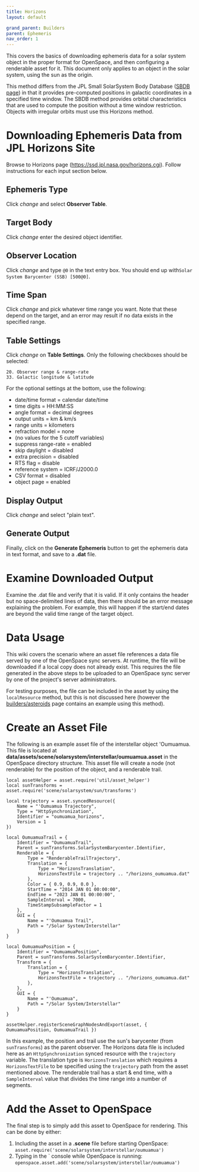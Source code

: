 ```yaml
---
title: Horizons
layout: default

grand_parent: Builders
parent: Ephemeris
nav_order: 1
---
```


This covers the basics of downloading ephemeris data for a solar system object in the proper format for OpenSpace, and then configuring a renderable asset for it.  This document only applies to an object in the solar system, using the sun as the origin.

This method differs from the JPL Small SolarSystem Body Database ([SBDB page](sbdb)) in that it provides pre-computed positions in galactic coordinates in a specified time window.  The SBDB method provides orbital characteristics that are used to compute the position without a time window restriction.  Objects with irregular orbits must use this Horizons method.

# Downloading Ephemeris Data from JPL Horizons Site
Browse to Horizons page (https://ssd.jpl.nasa.gov/horizons.cgi).  Follow instructions for each input section below.

## Ephemeris Type
Click *change* and select **Observer Table**.

## Target Body
Click *change* enter the desired object identifier.

## Observer Location
Click *change* and type `@0` in the text entry box.  You should end up with`Solar System Barycenter (SSB) [500@0]`.

## Time Span
Click *change* and pick whatever time range you want.  Note that these depend on the target, and an error may result if no data exists in the specified range.

## Table Settings
Click *change* on **Table Settings**.  Only the following checkboxes should be selected:
```
20. Observer range & range-rate
33. Galactic longitude & latitude
```
For the optional settings at the bottom, use the following:

- date/time format = calendar date/time
- time digits = HH:MM:SS
- angle format = decimal degrees
- output units = km & km/s
- range units = kilometers
- refraction model = none
- (no values for the 5 cutoff variables)
- suppress range-rate = enabled
- skip daylight = disabled
- extra precision = disabled
- RTS flag = disable
- reference system = ICRF/J2000.0
- CSV format = disabled
- object page = enabled

## Display Output
Click *change* and select "plain text".

## Generate Output
Finally, click on the **Generate Ephemeris** button to get the ephemeris data in text format, and save to a **.dat** file.

# Examine Downloaded Output
Examine the .dat file and verify that it is valid.  If it only contains the header but no space-delimited lines of data, then there should be an error message explaining the problem.  For example, this will happen if the start/end dates are beyond the valid time range of the target object.

# Data Usage
This wiki covers the scenario where an asset file references a data file served by one of the OpenSpace sync servers.  At runtime, the file will be downloaded if a local copy does not already exist.  This requires the file generated in the above steps to be uploaded to an OpenSpace sync server by one of the project's server administrators.

For testing purposes, the file can be included in the asset by using the `localResource` method, but this is not discussed here (however the [builders/asteroids](asteroids) page contains an example using this method).

# Create an Asset File
The following is an example asset file of the interstellar object 'Oumuamua.  This file is located at **data/assets/scene/solarsystem/interstellar/oumuamua.asset** in the OpenSpace directory structure.  This asset file will create a node (not renderable) for the position of the object, and a renderable trail.
```
local assetHelper = asset.require('util/asset_helper')
local sunTransforms = asset.require('scene/solarsystem/sun/transforms')

local trajectory = asset.syncedResource({
    Name = "'Oumuamua Trajectory",
    Type = "HttpSynchronization",
    Identifier = "oumuamua_horizons",
    Version = 1
})

local OumuamuaTrail = {
    Identifier = "OumuamuaTrail",
    Parent = sunTransforms.SolarSystemBarycenter.Identifier,
    Renderable = {
        Type = "RenderableTrailTrajectory",
        Translation = {
            Type = "HorizonsTranslation",
            HorizonsTextFile = trajectory .. "/horizons_oumuamua.dat"
        },
        Color = { 0.9, 0.9, 0.0 },
        StartTime = "2014 JAN 01 00:00:00",
        EndTime = "2023 JAN 01 00:00:00",
        SampleInterval = 7000,
        TimeStampSubsampleFactor = 1
    },
    GUI = {
        Name = "'Oumuamua Trail",
        Path = "/Solar System/Interstellar"
    }
}

local OumuamuaPosition = {
    Identifier = "OumuamuaPosition",
    Parent = sunTransforms.SolarSystemBarycenter.Identifier,
    Transform = {
        Translation = {
            Type = "HorizonsTranslation",
            HorizonsTextFile = trajectory .. "/horizons_oumuamua.dat"
        },
    },
    GUI = {
        Name = "'Oumuamua",
        Path = "/Solar System/Interstellar"
    }
}

assetHelper.registerSceneGraphNodesAndExport(asset, { OumuamuaPosition, OumuamuaTrail })
```
In this example, the position and trail use the sun's barycenter (from `sunTransforms`) as the parent observer.  The Horizons data file is included here as an `HttpSynchronization` synced resource with the `trajectory` variable.  The translation type is `HorizonsTranslation` which requires a `HorizonsTextFile` to be specified using the `trajectory` path from the asset mentioned above.  The renderable trail has a start & end time, with a `SampleInterval` value that divides the time range into a number of segments.

# Add the Asset to OpenSpace
The final step is to simply add this asset to OpenSpace for rendering.  This can be done by either:
1. Including the asset in a **.scene** file before starting OpenSpace:
`asset.require('scene/solarsystem/interstellar/oumuamua')`
2. Typing in the \` console while OpenSpace is running:
`openspace.asset.add('scene/solarsystem/interstellar/oumuamua')`
